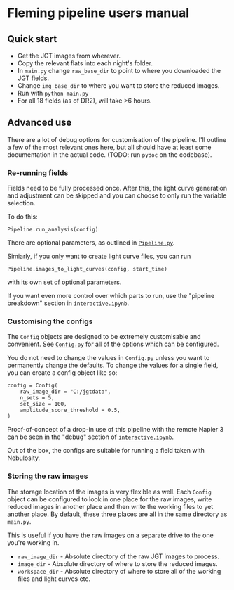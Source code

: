 # Fleming pipeline users manual

## Quick start

- Get the JGT images from wherever.
- Copy the relevant flats into each night's folder.
- In `main.py` change `raw_base_dir` to point to where you downloaded the JGT fields.
- Change `img_base_dir` to where you want to store the reduced images.
- Run with `python main.py`
- For all 18 fields (as of DR2), will take >6 hours.


## Advanced use

There are a lot of debug options for customisation of the pipeline.
I'll outline a few of the most relevant ones here, but all should have at least some 
documentation in the actual code.
(TODO: run `pydoc` on the codebase).


### Re-running fields

Fields need to be fully processed once.
After this, the light curve generation and adjustment can be skipped and you can choose 
to only run the variable selection.

To do this:
```
Pipeline.run_analysis(config)
```

There are optional parameters, as outlined in [`Pipeline.py`](../pipeline/Pipeline.py).

Simiarly, if you only want to create light curve files, you can run
```
Pipeline.images_to_light_curves(config, start_time)
```

with its own set of optional parameters.

If you want even more control over which parts to run, use the "pipeline breakdown" section
in `interactive.ipynb`.


### Customising the configs

The `Config` objects are designed to be extremely customisable and convenient.
See [`Config.py`](../pipeline/Config.py) for all of the options which can be configured.

You do not need to change the values in `Config.py` unless you want to permanently change the defaults.
To change the values for a single field, you can create a config object like so:

```
config = Config(
	raw_image_dir = "C:/jgtdata",
	n_sets = 5,
	set_size = 100,
	amplitude_score_threshold = 0.5,
)
```

Proof-of-concept of a drop-in use of this pipeline with the remote Napier 3 can be seen in the
"debug" section of [`interactive.ipynb`](../interactive.ipynb).

Out of the box, the configs are suitable for running a field taken with Nebulosity.


### Storing the raw images

The storage location of the images is very flexible as well.
Each `Config` object can be configured to look in one place for the raw images, write reduced
images in another place and then write the working files to yet another place.
By default, these three places are all in the same directory as `main.py`.

This is useful if you have the raw images on a separate drive to the one you're working in.

- `raw_image_dir` - Absolute directory of the raw JGT images to process.
- `image_dir` - Absolute directory of where to store the reduced images.
- `workspace_dir` - Absolute directory of where to store all of the working files and light curves etc.


